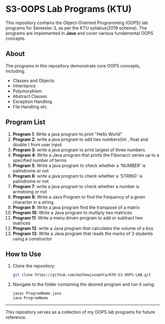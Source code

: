 # S3-OOPS Lab Programs (KTU)

This repository contains the Object-Oriented Programming (OOPS) lab programs for Semester 3, as per the KTU syllabus(2019 scheme). The programs are implemented in **Java** and cover various fundamental OOPS concepts.

## About
The programs in this repository demonstrate core OOPS concepts, including:
- Classes and Objects
- Inheritance
- Polymorphism
- Abstract Classes
- Exception Handling
- File Handling etc.

## Program List
1. **Program 1**: Write a java program to print "Hello World"
2. **Program 2**: write a java program to add two numbers(int , float and double ) from user input
3. **Program 3**: write a java program to print largest of three numbers
4. **Program 4**: Write a Java program that prints the Fibonacci series up to a specified number of terms
5. **Program 5**: Write a java program to check whether a 'NUMBER' is palindrome or not
6. **Program 6**: write a java program to check whether a 'STRING' is palindrome or not
7. **Program 7**: write a java program to check whether a number is armstrong or not
8. **Program 8**: Write a Java Program to find the frequency of a given character in a string.
9. **Program 9**: Write a java program find the transpose of a matrix
10. **Program 10**: Write a Java program to multiply two matrices
11. **Program 11**: Write a menu driven program to add or subtract two matrices
12. **Program 12**: write a Java program that calculates the volume of a box
13. **Program 13**: Write a Java program that reads the marks of 3 students using a constructor

## How to Use
1. Clone the repository:
    ```bash
    git clone https://github.com/mathewjosephta/KTU-S3-OOPS-LAB.git
    ```
2. Navigate to the folder containing the desired program and run it using:
    ```bash
    javac ProgramName.java
    java ProgramName
    ```

---

This repository serves as a collection of my OOPS lab programs for future reference.



